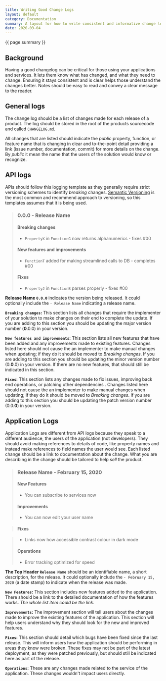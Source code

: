 ```yaml
---
title: Writing Good Change Logs
layout: default
category: Documentation
summary: A layout for how to write consistent and informative change logs that are meaningful to those reading them.
date: 2020-03-04
---
```


{{ page.summary }}

## Background

Having a good changelog can be critical for those using your applications and services.
It lets them know what has changed, and what they need to change.
Ensuring it stays consistent and is clear helps those understand the changes better.
Notes should be easy to read and convey a clear message to the reader.

## General logs

The change log should be a list of changes made for each release of a product.
The log should be stored in the root of the products sourcecode and called `CHANGELOG.md`.

All changes that are listed should indicate the _public_ property, function, or feature name that is changing in clear and to-the-point detail providing a link (issue number, documentation, commit) for more details on the change.
By _public_ it mean the name that the users of the solution would know or recognize.

## API logs

APIs should follow this logging template as they generally require strict versioning schemes to identify _breaking_ changes.
[Semantic Versioning](https://semver.org/ ) is the most common and recommend approach to versioning, so this templates assumes that it is being used.

> ### 0.0.0 - Release Name
>
> #### Breaking changes
>
> - `PropertyX` in `FunctionG` now returns alphanumerics - fixes #00
>
> #### New features and improvements
>
> - `FunctionT` added for making streamlined calls to DB - completes #00
>
> #### Fixes
>
> - `PropertyJ` in `FunctionB` parses properly - fixes #00
>

**Release Name `0.0.0`** indicates the version being released.
It could optionally include the `- Release Name` indicating a release name.

**`Breaking changes`:** This section lists all changes that require the implementer of your solution to make changes on their end to complete the update.
If you are adding to this section you should be updating the major version number (**0**.0.0) in your version.

**`New features and improvements`:** This section lists all new features that have been added and any improvements made to existing features.
Changes listed here should not cause the an implementer to make manual changes when updating; if they do it should be moved to _Breaking changes_.
If you are adding to this section you should be updating the minor version number (0.**0**.0) in your version.
If there are no new features, that should still be indicated in this section.

**`Fixes`:** This section lists any changes made to fix issues, improving back end operations, or patching other dependencies .
Changes listed here should not cause the an implementer to make manual changes when updating; if they do it should be moved to _Breaking changes_.
If you are adding to this section you should be updating the patch version number (0.0.**0**) in your version.

## Application Logs

Application Logs are different from API logs because they speak to a different audience, the users of the application (not developers).
They should avoid making references to details of code, like property names and instead make references to field names the user would see.
Each listed change should be a link to documentation about the change.
What you are describing in the change should be tailored to help _sell_ the product.

> ### Release Name - February 15, 2020
>
> #### New Features
>
> - You can subscribe to services now
>
> #### Improvements
>
> - You can now edit your user name
>
<!-- ignore duplicate header -->
<!-- markdownlint-disable MD024 -->
> #### Fixes
<!-- markdownlint-enable MD024 -->
>
> - Links now how accessible contrast colour in dark mode
>
> #### Operations
>
> - Error tracking optimized for speed
>

**The Top Header `Release Name`** should be an identifiable name, a short description, for the release.
It could optionally include the `- February 15, 2020` (a date stamp) to indicate when the release was made.

**`New Features`:** This section includes new features added to the application.
There should be a link to the detailed documentation of how the features works.
_The whole list item could be the link._

**`Improvements`:** The improvement section will tell users about the changes made to improve the existing features of the application.
This section will help users understand why they should look for the new and improved features.

**`Fixes`:** This section should detail which bugs have been fixed since the last release.
This will inform users how the application should be performing in areas they know were broken.
These fixes may not be part of the latest deployment, as they were patched previously, but should still be indicated here as part of the release.

**`Operations`:** These are any changes made related to the service of the application.
These changes wouldn't impact users directly.
